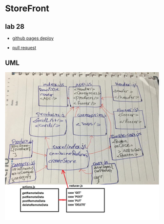 # StoreFront
## lab 28
- [github pages deploy](https://sondos-401-advanced-javascript.github.io/storefront/)

- [pull request](https://github.com/sondos-401-advanced-javascript/storefront/pull/3)

## UML
![UML](./assest/lab-38.jpg)